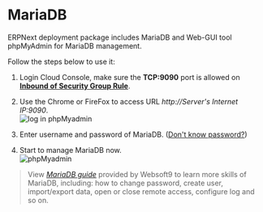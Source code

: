 # MariaDB

ERPNext deployment package includes MariaDB and Web-GUI tool phpMyAdmin for MariaDB management. 

Follow the steps below to use it:

1. Login Cloud Console, make sure the **TCP:9090** port is allowed on **[Inbound of Security Group Rule](https://support.websoft9.com/docs/faq/tech-instance.html)**.

2. Use the Chrome or FireFox to access URL *http://Server's Internet IP:9090*.  
  ![log in phpMyadmin](https://libs.websoft9.com/Websoft9/DocsPicture/en/mysql/mysql-login-websoft9.png)

3. Enter username and password of MariaDB. ([Don't know password?](/stack-accounts.md))  

4. Start to manage MariaDB now.  
  ![phpMyadmin](https://libs.websoft9.com/Websoft9/DocsPicture/en/phpmyadmin/phpmyadmin-createdb-websoft9.png)

> View *[MariaDB guide](https://support.websoft9.com/docs/mysql/)* provided by Websoft9 to learn more skills of MariaDB, including: how to change password, create user, import/export data, open or close remote access, configure log and so on.
